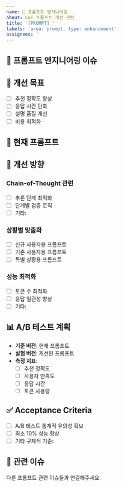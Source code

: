 ```yaml
---
name: 🧠 프롬프트 엔지니어링
about: CoT 프롬프트 개선 관련
title: '[PROMPT] '
labels: 'area: prompt, type: enhancement'
assignees: ''
---
```


## 🧠 프롬프트 엔지니어링 이슈

## 🎯 개선 목표
- [ ] 추천 정확도 향상
- [ ] 응답 시간 단축
- [ ] 설명 품질 개선
- [ ] 비용 최적화

## 📝 현재 프롬프트


## 🔄 개선 방향
### Chain-of-Thought 관련
- [ ] 추론 단계 최적화
- [ ] 단계별 검증 로직
- [ ] 기타:

### 상황별 맞춤화
- [ ] 신규 사용자용 프롬프트
- [ ] 기존 사용자용 프롬프트
- [ ] 특별 상황용 프롬프트

### 성능 최적화
- [ ] 토큰 수 최적화
- [ ] 응답 일관성 향상
- [ ] 기타:

## 📊 A/B 테스트 계획
- **기준 버전**: 현재 프롬프트
- **실험 버전**: 개선된 프롬프트
- **측정 지표**:
  - [ ] 추천 정확도
  - [ ] 사용자 만족도
  - [ ] 응답 시간
  - [ ] 토큰 사용량

## ✅ Acceptance Criteria
- [ ] A/B 테스트 통계적 유의성 확보
- [ ] 최소 10% 성능 향상
- [ ] 기타 구체적 기준:

## 🔗 관련 이슈
다른 프롬프트 관련 이슈들과 연결해주세요.
